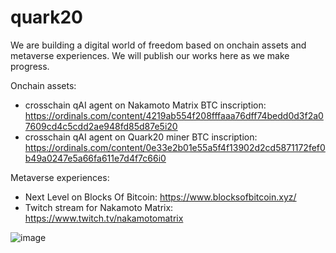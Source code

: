 # quark20
We are building a digital world of freedom based on onchain assets and metaverse experiences. We will publish our works here as we make progress.

Onchain assets:
- crosschain qAI agent on Nakamoto Matrix BTC inscription: https://ordinals.com/content/4219ab554f208fffaaa76dff74bedd0d3f2a07609cd4c5cdd2ae948fd85d87e5i20
- crosschain qAI agent on Quark20 miner BTC inscription: https://ordinals.com/content/0e33e2b01e55a5f4f13902d2cd5871172fef0b49a0247e5a66fa611e7d4f7c66i0

Metaverse experiences:
- Next Level on Blocks Of Bitcoin: https://www.blocksofbitcoin.xyz/
- Twitch stream for Nakamoto Matrix: https://www.twitch.tv/nakamotomatrix

![image](https://github.com/user-attachments/assets/88eaba98-c7d8-4b6f-b229-06a0c6b36167)
